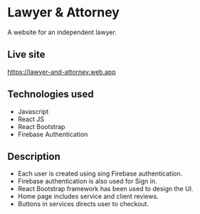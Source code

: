 # Lawyer & Attorney

A website for an independent lawyer.

## Live site
https://lawyer-and-attorney.web.app

## Technologies used
* Javascript
* React JS
* React Bootstrap
* Firebase Authentication

## Description
* Each user is created using sing Firebase authentication.
* Firebase authentication is also used for Sign in.
* React Bootstrap framework has been used to design the UI.
* Home page includes service and client reviews.
* Buttons in services directs user to checkout.